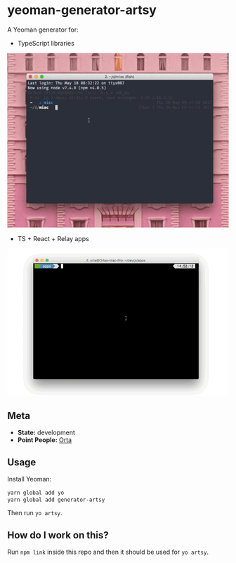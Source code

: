 # yeoman-generator-artsy

A Yeoman generator for:

* TypeScript libraries

<img src="screenshots/cli.gif">

* TS + React + Relay apps

<img src="screenshots/yeoman.gif">

## Meta

* __State:__ development
* __Point People:__ [Orta](https://github.com/orta)

## Usage

Install Yeoman:

```
yarn global add yo
yarn global add generator-artsy
```

Then run `yo artsy`.

## How do I work on this?

Run `npm link` inside this repo and then it should be used for `yo artsy`.
